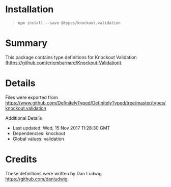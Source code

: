 # Installation
> `npm install --save @types/knockout.validation`

# Summary
This package contains type definitions for Knockout Validation (https://github.com/ericmbarnard/Knockout-Validation).

# Details
Files were exported from https://www.github.com/DefinitelyTyped/DefinitelyTyped/tree/master/types/knockout.validation

Additional Details
 * Last updated: Wed, 15 Nov 2017 11:28:30 GMT
 * Dependencies: knockout
 * Global values: validation

# Credits
These definitions were written by Dan Ludwig <https://github.com/danludwig>.
